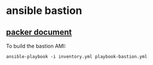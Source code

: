 # ansible bastion 


## [packer document](https://developer.hashicorp.com/packer/tutorials/aws-get-started)

To build the bastion AMI:

```
ansible-playbook -i inventory.yml playbook-bastion.yml
```
